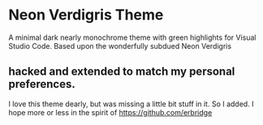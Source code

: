 # Neon Verdigris Theme

A minimal dark nearly monochrome theme with green highlights for Visual Studio
Code. Based upon the wonderfully subdued Neon Verdigris

## hacked and extended to match my personal preferences.

I love this theme dearly, but was missing a little bit stuff in it. So I added. I hope more or less in the spirit of https://github.com/erbridge
